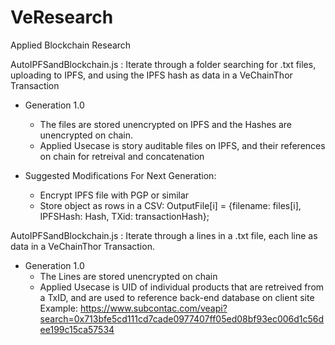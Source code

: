# VeResearch
Applied Blockchain Research

AutoIPFSandBlockchain.js : Iterate through a folder searching for .txt files, uploading to IPFS, and using the IPFS hash as                              data in a VeChainThor Transaction
  - Generation 1.0
    - The files are stored unencrypted on IPFS and the Hashes are unencrypted on chain.
    - Applied Usecase is story auditable files on IPFS, and their references on chain for retreival and concatenation
  
  - Suggested Modifications For Next Generation: 
    - Encrypt IPFS file with PGP or similar 
    - Store object as rows in a CSV: OutputFile[i] = {filename: files[i], IPFSHash: Hash, TXid: transactionHash};
    
AutoIPFSandBlockchain.js : Iterate through a lines in a .txt file, each line as data in a VeChainThor Transaction.
  - Generation 1.0
    - The Lines are stored unencrypted on chain
    - Applied Usecase is UID of individual products that are retreived from a TxID, and are used to reference back-end               database on client site
    Example: https://www.subcontac.com/veapi?search=0x713bfe5cd111cd7cade0977407ff05ed08bf93ec006d1c56dee199c15ca57534
        
        
